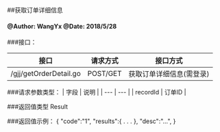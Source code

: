 ##获取订单详细信息
    
#### @Author: WangYx @Date: 2018/5/28 

###接口： 

| 接口 | 请求方式 | 接口方式 |
| ---  | --- | --- |
| /gjj/getOrderDetail.go | POST/GET | 获取订单详细信息(需登录) |

###请求参数类型：
| 字段 | 说明 |
| ---  | --- |
| recordId | 订单ID |

###返回值类型
    Result
    
###返回值示例：
    {
        "code":"1",
        "results":{
            .
            .
            .
        },
        "desc":"...",
    }